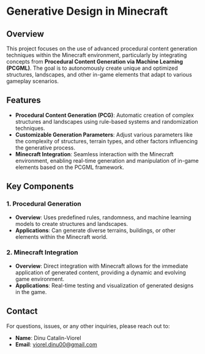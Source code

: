 # Generative Design in Minecraft

## Overview

This project focuses on the use of advanced procedural content generation techniques within the Minecraft environment, particularly by integrating concepts from **Procedural Content Generation via Machine Learning (PCGML)**. The goal is to autonomously create unique and optimized structures, landscapes, and other in-game elements that adapt to various gameplay scenarios.

## Features

- **Procedural Content Generation (PCG)**: Automatic creation of complex structures and landscapes using rule-based systems and randomization techniques.
- **Customizable Generation Parameters**: Adjust various parameters like the complexity of structures, terrain types, and other factors influencing the generative process.
- **Minecraft Integration**: Seamless interaction with the Minecraft environment, enabling real-time generation and manipulation of in-game elements based on the PCGML framework.



## Key Components

### 1. Procedural Generation
- **Overview**: Uses predefined rules, randomness, and machine learning models to create structures and landscapes.
- **Applications**: Can generate diverse terrains, buildings, or other elements within the Minecraft world.

### 2. Minecraft Integration
- **Overview**: Direct integration with Minecraft allows for the immediate application of generated content, providing a dynamic and evolving game environment.
- **Applications**: Real-time testing and visualization of generated designs in the game.



## Contact

For questions, issues, or any other inquiries, please reach out to:

- **Name**: Dinu Catalin-Viorel
- **Email**: viorel.dinu00@gmail.com
